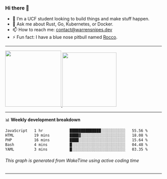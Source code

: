 ### Hi there 👋

- 🌱 I’m a UCF student looking to build things and make stuff happen. 
- 💬 Ask me about Rust, Go, Kubernetes, or Docker.
- 📫 How to reach me: contact@warrensnipes.dev
- ⚡ Fun fact: I have a blue nose pitbull named [Rocco](https://i.imgur.com/iLsSCKu.jpg).

-------


<a href="https://github.com/LockedThread/LockedThread">
  <img height="180em" src="https://github-readme-stats.vercel.app/api?username=LockedThread&theme=transparent&bg_color=00000000&show_icons=true&count_private=true" />
  <img height="174em" src="https://github-readme-stats.vercel.app/api/top-langs?username=LockedThread&theme=transparent&layout=compact&hide_progress=true&bg_color=00000000" />
  </a>

-------

📊 **Weekly development breakdown**
<!--START_SECTION:waka-->

```txt
JavaScript   1 hr            ██████████████░░░░░░░░░░░   55.56 %
HTML         19 mins         ████▓░░░░░░░░░░░░░░░░░░░░   18.08 %
PHP          16 mins         ████░░░░░░░░░░░░░░░░░░░░░   15.64 %
Bash         4 mins          █░░░░░░░░░░░░░░░░░░░░░░░░   04.48 %
YAML         3 mins          █░░░░░░░░░░░░░░░░░░░░░░░░   03.35 %
```

<!--END_SECTION:waka-->
###### *This graph is generated from WakeTime using active coding time*
-------
